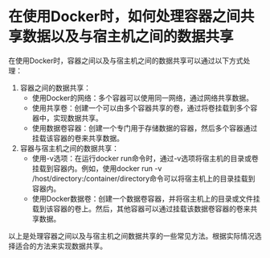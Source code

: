 # 在使用Docker时，如何处理容器之间共享数据以及与宿主机之间的数据共享

在使用Docker时，容器之间以及与宿主机之间的数据共享可以通过以下方式处理：

1. 容器之间的数据共享：
    - 使用Docker的网络：多个容器可以使用同一网络，通过网络共享数据。
    - 使用共享卷：创建一个可以由多个容器共享的卷，通过将卷挂载到多个容器中，实现数据共享。
    - 使用数据卷容器：创建一个专门用于存储数据的容器，然后多个容器通过挂载该容器的卷来共享数据。
2. 容器与宿主机之间的数据共享：
    - 使用-v选项：在运行docker run命令时，通过-v选项将宿主机的目录或卷挂载到容器内。例如，使用docker run -v /host/directory:/container/directory命令可以将宿主机上的目录挂载到容器内。
    - 使用Docker数据卷：创建一个数据卷容器，并将宿主机上的目录或文件挂载到该容器的卷上。然后，其他容器可以通过挂载该数据卷容器的卷来共享数据。

以上是处理容器之间以及与宿主机之间数据共享的一些常见方法。根据实际情况选择适合的方法来实现数据共享。


